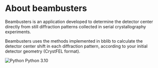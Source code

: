 # About beambusters

Beambusters is an application developed to determine the detector center directly from still diffraction patterns collected in serial crystallography experiments.

Beambusters uses the methods implemented in bblib to calculate the detector center shift in each diffraction pattern, according to your initial detector geometry (CrystFEL format).

![Python](https://img.shields.io/badge/-Python-000?&logo=Python) Python 3.10
